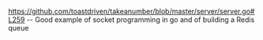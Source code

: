 https://github.com/toastdriven/takeanumber/blob/master/server/server.go#L259 -- Good example of socket programming in go and of building a Redis queue 


